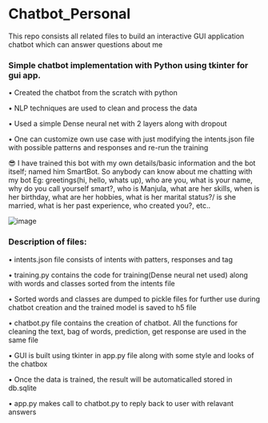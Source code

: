 # Chatbot_Personal
This repo consists all related files to build an interactive GUI application chatbot which can answer questions about me

### Simple chatbot implementation with Python using tkinter for gui app.

•	Created the chatbot from the scratch with python 

•	NLP techniques are used to clean and process the data 

•	Used a simple Dense neural net with 2 layers along with dropout

•	One can customize own use case with just modifying the intents.json file with possible patterns and responses and re-run the training

😎 I have trained this bot with my own details/basic information and the bot itself; named him SmartBot. So anybody can know about me chatting with my bot
Eg: greetings(hi, hello, whats up), who are you, what is your name, why do you call yourself smart?, who is Manjula, what are her skills, when is her birthday, what are her hobbies, what is her marital status?/ is she married, what is her past experience, who created you?, etc.. 

![image](https://user-images.githubusercontent.com/111883941/198572801-02f0b6f1-5e1a-45b4-a9cb-5a4aacf19193.png)


### Description of files: 

•	intents.json file consists of intents with patters, responses and tag

•	training.py contains the code for training(Dense neural net used) along with words and classes sorted from the intents file

•	Sorted words and classes are dumped to pickle files for further use during chatbot creation and the trained model is saved to h5 file

•	chatbot.py file contains the creation of chatbot. All the functions for cleaning the text, bag of words, prediction, get response are used in the same file

•	GUI is built using tkinter in app.py file along with some style and looks of the chatbox 

•	Once the data is trained, the result will be automaticalled stored in db.sqlite

•	app.py makes call to chatbot.py to reply back to user with relavant answers




